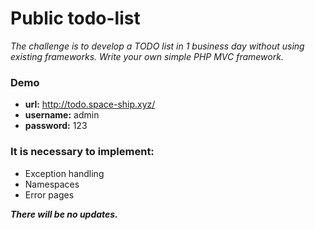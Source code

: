 # Public todo-list

*The challenge is to develop a TODO list in 1 business day without using existing frameworks. Write your own simple PHP MVC framework.*

### Demo
- **url:** http://todo.space-ship.xyz/
- **username:** admin
- **password:** 123

### It is necessary to implement:
- Exception handling
- Namespaces
- Error pages

***There will be no updates.***
